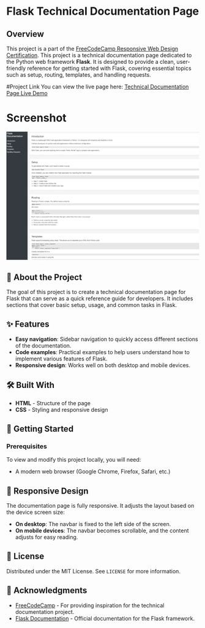 # Flask Technical Documentation Page

## Overview
This project is a part of the [FreeCodeCamp Responsive Web Design Certification](https://www.freecodecamp.org/learn/).
This project is a technical documentation page dedicated to the Python web framework **Flask**. It is designed to provide a clean, user-friendly reference for getting started with Flask, covering essential topics such as setup, routing, templates, and handling requests.

#Project Link
You can view the live page here:
[Technical Documentation Page Live Demo](https://kelv48.github.io/Technical-Documentation-Page/)

# Screenshot
![Technical Documentation Page Screenshot](https://github.com/Kelv48/Technical-Documentation-Page/blob/main/technicaldocumentationpage.png)

## 📖 About the Project

The goal of this project is to create a technical documentation page for Flask that can serve as a quick reference guide for developers. It includes sections that cover basic setup, usage, and common tasks in Flask.

## ✨ Features

- **Easy navigation**: Sidebar navigation to quickly access different sections of the documentation.
- **Code examples**: Practical examples to help users understand how to implement various features of Flask.
- **Responsive design**: Works well on both desktop and mobile devices.

## 🛠️ Built With

- **HTML** - Structure of the page
- **CSS** - Styling and responsive design

## 🚀 Getting Started

### Prerequisites

To view and modify this project locally, you will need:
- A modern web browser (Google Chrome, Firefox, Safari, etc.)

## 📱 Responsive Design

The documentation page is fully responsive. It adjusts the layout based on the device screen size:
- **On desktop**: The navbar is fixed to the left side of the screen.
- **On mobile devices**: The navbar becomes scrollable, and the content adjusts for easy reading.

## 📄 License

Distributed under the MIT License. See `LICENSE` for more information.

## 🙏 Acknowledgments

- [FreeCodeCamp](https://www.freecodecamp.org/) - For providing inspiration for the technical documentation project.
- [Flask Documentation](https://flask.palletsprojects.com/) - Official documentation for the Flask framework.
